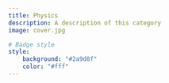 ```yaml
---
title: Physics
description: A description of this category
image: cover.jpg

# Badge style
style:
    background: "#2a9d8f"
    color: "#fff"
---
```

